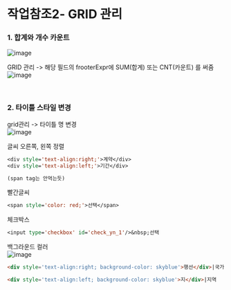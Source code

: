 # 작업참조2- GRID 관리  

### 1. 합계와 개수 카운트  
![image](https://user-images.githubusercontent.com/61939286/134514868-01d7ed0a-7190-4ac3-a540-fd10ab2b1988.png)


GRID 관리 -> 해당 필드의 frooterExpr에 SUM(합계) 또는 CNT(카운트) 를 써줌  
![image](https://user-images.githubusercontent.com/61939286/133906895-987c1b5b-f6aa-4db1-96bc-b149f7d61731.png)  

<br>  

### 2. 타이틀 스타일 변경  
grid관리 -> 타이틀 명 변경  
![image](https://user-images.githubusercontent.com/61939286/133906956-31ef0461-4541-4d9a-9a42-895a7e266758.png)  

글씨 오른쪽, 왼쪽 정렬
```jsp
<div style='text-align:right;'>계약</div>
<div style='text-align:left;'>기간</div>

(span tag는 안먹는듯)
```

빨간글씨
```jsp
<span style='color: red;'>선택</span>
```  
체크박스
```jsp
<input type='checkbox' id='check_yn_1'/>&nbsp;선택
```

백그라운드 컬러  
![image](https://user-images.githubusercontent.com/61939286/140662927-47806a17-bf76-4ee4-9c6e-21308426b19d.png)

```html
<div style='text-align:right; background-color: skyblue'>행선</div>|국가

<div style='text-align:left; background-color: skyblue'>지</div>|지역
```
